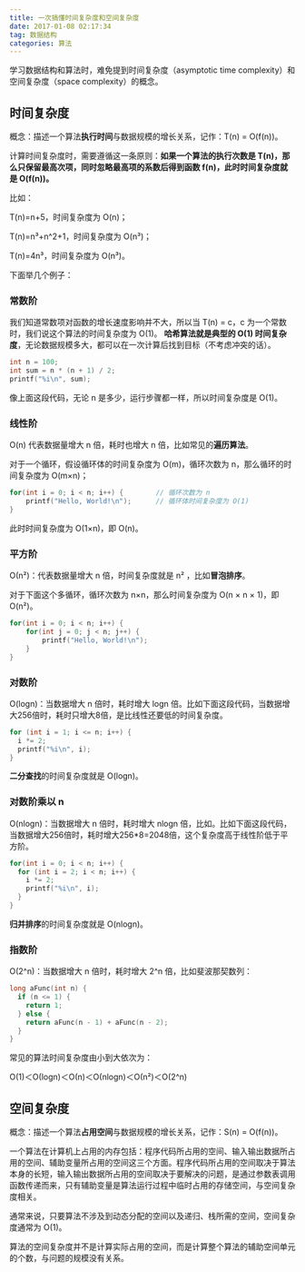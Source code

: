 ```yaml
---
title: 一次搞懂时间复杂度和空间复杂度
date: 2017-01-08 02:17:34
tag: 数据结构
categories: 算法
---
```


学习数据结构和算法时，难免提到时间复杂度（asymptotic time complexity）和空间复杂度（space complexity）的概念。

## 时间复杂度

概念：描述一个算法**执行时间**与数据规模的增长关系，记作：T(n) = O(f(n))。

计算时间复杂度时，需要遵循这一条原则：**如果一个算法的执行次数是 T(n)，那么只保留最高次项，同时忽略最高项的系数后得到函数 f(n)，此时时间复杂度就是 O(f(n))。**

比如：

T(n)=n+5，时间复杂度为 O(n)；

T(n)=n³+n^2+1，时间复杂度为 O(n³)；

T(n)=4n³，时间复杂度为 O(n³)。

下面举几个例子：

### 常数阶

我们知道常数项对函数的增长速度影响并不大，所以当 T(n) = c，c 为一个常数时，我们说这个算法的时间复杂度为 O(1)。 **哈希算法就是典型的 O(1) 时间复杂度**，无论数据规模多大，都可以在一次计算后找到目标（不考虑冲突的话）。

```c
int n = 100;
int sum = n * (n + 1) / 2;
printf("%i\n", sum);  
```

像上面这段代码，无论 n 是多少，运行步骤都一样，所以时间复杂度是 O(1)。

### 线性阶

O(n) 代表数据量增大 n 倍，耗时也增大 n 倍，比如常见的**遍历算法**。

对于一个循环，假设循环体的时间复杂度为 O(m)，循环次数为 n，那么循环的时间复杂度为 O(m×n)；

```c
for(int i = 0; i < n; i++) {        // 循环次数为 n
    printf("Hello, World!\n");      // 循环体时间复杂度为 O(1)
}
```

此时时间复杂度为 O(1×n)，即 O(n)。

### 平方阶

Ο(n²)：代表数据量增大 n 倍，时间复杂度就是 n² ，比如**冒泡排序**。

对于下面这个多循环，循环次数为 n×n，那么时间复杂度为 O(n × n × 1)，即 O(n²)。

```c
for(int i = 0; i < n; i++) {
    for(int j = 0; j < n; j++) {
        printf("Hello, World!\n");
    }
}
```

### 对数阶

O(logn)：当数据增大 n 倍时，耗时增大 logn 倍。比如下面这段代码，当数据增大256倍时，耗时只增大8倍，是比线性还要低的时间复杂度。

```c
for (int i = 1; i <= n; i++) {
  i *= 2;
  printf("%i\n", i);
}
```

**二分查找**的时间复杂度就是 O(logn)。

### 对数阶乘以 n

O(nlogn)：当数据增大 n 倍时，耗时增大 nlogn 倍，比如。比如下面这段代码，当数据增大256倍时，耗时增大256*8=2048倍，这个复杂度高于线性阶低于平方阶。

```c
for(int i = 0; i < n; i++) {
  for (int i = 2; i < n; i++) {
    i *= 2;
    printf("%i\n", i);
  }
}
```

**归并排序**的时间复杂度就是 O(nlogn)。

### 指数阶

O(2^n)：当数据增大 n 倍时，耗时增大 2^n 倍，比如斐波那契数列：

```c
long aFunc(int n) {
  if (n <= 1) {
    return 1;
  } else {
    return aFunc(n - 1) + aFunc(n - 2);
  }
}
```

常见的算法时间复杂度由小到大依次为：

Ο(1)＜Ο(logn)＜Ο(n)＜Ο(nlogn)＜Ο(n²)＜Ο(2^n)

## 空间复杂度

概念：描述一个算法**占用空间**与数据规模的增长关系，记作：S(n) = O(f(n))。

一个算法在计算机上占用的内存包括：程序代码所占用的空间、输入输出数据所占用的空间、辅助变量所占用的空间这三个方面。程序代码所占用的空间取决于算法本身的长短，输入输出数据所占用的空间取决于要解决的问题，是通过参数表调用函数传递而来，只有辅助变量是算法运行过程中临时占用的存储空间，与空间复杂度相关。

通常来说，只要算法不涉及到动态分配的空间以及递归、栈所需的空间，空间复杂度通常为 O(1)。

算法的空间复杂度并不是计算实际占用的空间，而是计算整个算法的辅助空间单元的个数，与问题的规模没有关系。